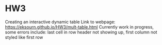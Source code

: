 # HW3
Creating an interactive dynamic table
Link to webpage: https://eksourn.github.io/HW3/mult-table.html
Currently work in progress, some errors include: last cell in row header not showing up, first column not styled like first row
